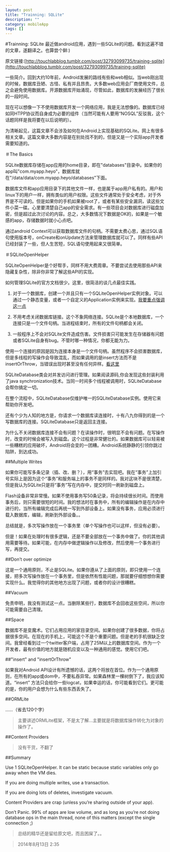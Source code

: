 ```yaml
---
layout: post 
title: "Trainning: SQLite"
description: ""
category: mobileApp
tags: []
---
```


#Trainning: SQLite
最近做android应用，遇到一些SQLite的问题。看到这遍不错的文章，遂翻译之。也算尝个鲜:)

原文链接:[http://touchlabblog.tumblr.com/post/32793099735/training-sqlite](http://touchlabblog.tumblr.com/post/32793099735/training-sqlite)


一些简介。回到大约10年前，Android发展的路线有些和web相似。当web刚出现的时候，数据库丑陋、古怪、私有并且昂贵。大多数web应用会厂商使用文件，总之会避免使用数据库。开源数据库开始涌现，尽管如此，数据库的发展经历了很长的一段时间。

现在可以想像一下不使用数据库开发一个网络应用，我是无法想像的。数据库已经如同HTPP协议而自身成为必要的组件（当然可能有人要用“NOSQL”反驳我，这个话题同样是我将要在以后说明的）。

为清晰起见，这篇文章不会涉及如何在Android上实现基础的SQLite。网上有很多相关文章。这篇文章大多数内容是在别处找不到的，但是又是一个实际app开发者需要知道的。

＃The Basics

SQLite数据库存储在app应用的home目录，即在"databases"目录中。如果你的app叫"com.myapp.heyo"，数据库就在"/data/data/com.myapp.heyo/databases"下面。

数据库文件和app应用目录下的其他文件一样，也是属于app用户私有的。用户和linux下的用户一样，拥有类似的用户权限。这些文件通常处于安全考虑，对于外界是不可读的。但是如果你的手机如果被root了，或者有某些安全漏洞，读这些文件小菜一碟。心里要清楚自己app的安全需求。有一些项目会对数据库进行磁盘加密，但是超过此次讨论的内容。总之，大多数情况下数据是OK的，如果是一个敏感的app，存储数据时就小心点吧。

通过android Context可以获取数据库文件的句柄。不需要太费心思，通过SQL语句使用版本号，onCreate和onUpdate方法来管理数据库就可以了。同样有些API已经封装了一些，但人生苦短，SQL语句使用起来又很简单。

＃SQLiteOpenHelper

SQLiteOpenHelper是个好帮手，同样不用大费周章。不要尝试去使用那些API来隐藏复杂性，除非你非常了解这些API的实现。

如何管理SQLite的官方文档很少。这里，很简洁的谈几点最佳实践。

1. 对于一个数据库，创建一个并且只有一个SQLiteOpenHelper实例对象。可以通过一个静态变量，或者一个自定义的Application实例来实现。[我要重点强调这一点](http://stackoverflow.com/questions/2493331/what-are-the-best-practices-for-sqlite-on-android/3689883#3689883)

2. 不用考虑关闭数据库链接。这个不象网络连接。SQLite是个本地数据库，一个连接只是一个文件句柄。当进程结束时，所有的文件句柄都会关闭。

3. 一般程序上不会对SQLite文件造成伤害。文件损害只可能发生在存储器有问题或者SQLite自身有bug。不管时哪一种情况，你都无能为力。

使用一个连接的原因是因为连接本身是一个文件句柄。虽然程序不会损害数据库，但是多线程的写操作会导致混乱，而如果调用的是insert方法而不是insertOrThrow，当错误出现时甚至没有任何异样。[看这里](http://stackoverflow.com/questions/2493331/what-are-the-best-practices-for-sqlite-on-android/3689883#3689883)

SQLiteDatabase类会对并发访问进行管理。如果阅读源码,你会发现这些封装利用了java synchronization技术。当同一时间多个线程被调用时，SQLiteDatabase会帮你搞定一切。

在整个流程中，SQLiteDatabase仅维护唯一的SQLiteDatabase实例。使用它来帮助你开发吧。

还有个少为人知的地方是，你请求一个数据库读连接时，十有八九你得到的是一个写数据库的连接。SQLiteDatabase只是返回主连接。

为什么不关闭数据库连接不会有问题？在读操作时，很明显不会有问题。在写操作时，改变的时候会被写入到磁盘。这个过程是非常健壮的。如果数据库可以轻易被一些糟糕的应用破坏，Android将会变的一团糟。Android系统静静的引领你跳过陷阱，到达成功。

##Multiple Writes

如果你可能写多条记录（插、改、删？），用“事务”去实现吧。我在“事务”上加引号实际上是因为这个“事务”和服务端上的事务不是同样的。我对这块不是很清楚，但是我认为SQLite只是将“事务”写在内存中，提交时同一刷新到磁盘上。

Flash设备非常非常慢。如果不使用事务写50条记录，将会持续很长时间。而使用事务后，则只需要很短的时间。我的想法时在事务中，所有的编辑操作是在内存中进行的，当所有编辑完成后再统一写到外部设备上。如果没有事务，应用必须进行载入数据库，编辑，刷新到外部设备。。

总结就是，多次写操作放在一个事务里（单个写操作也可以这样，但没有必要）。

但是！如果在处理时有很多逻辑，还是不要全部放在一个事务中做了。你的其他调用需要等待。如果可能，在内存中做逻辑操作以及修改，然后使用一个事务进行写，再提交。

##Don’t over optimize

这是一个通用原则，不止是SQLite。如果你遵从了上面的原则，即只使用一个连接，把多次写操作放在一个事务里，但是依然有性能问题，那就要仔细想想你需要实现什么。我觉得你的其他地方出现了问题，或者你的设计很糟糕。

##Vacuum

免责申明，我没有测试这一点。当删除某些行，数据库不会回收这些空间，所以你可能需要自己清理。

##Space

数据库不是变魔术。它们占用应用的家目录空间。如果你创建了很多数据，你将占据很多空间。在现在的手机上，可能这个不是个重要问题。但是老的手机很缺乏空间。我曾经看到过一个twitter客户端，占用了25M以上的数据库空间。作为一个开发者，最有价值的地方就是随机应变以及一种通用的感觉。使用它们吧。

##"insert" and "insertOrThrow"

如果我对Android API设计有所遗憾的话，这两个将放在首位。作为一个通用原则，在所有的app或dom中，不要私吞异常。如果森林里一棵树倒下了，我应该知道。“insert” 方法只会给你一些logcat，如果幸运的话，你可能看到它们。更可能的是，你的用户会想为什么有些东西丢失了。

##ORMLite

……（省去120个字）

> 主要讲述ORMLite框架，不是太了解...主要就是将数据库操作转化为对象的操作了。

##Content Providers

> 没有干货，不翻了


##Summary

Use 1 SQLiteOpenHelper. It can be static because static variables only go away when the VM dies.

If you are doing multiple writes, use a transaction.

If you are doing lots of deletes, investigate vacuum.

Content Providers are crap (unless you’re sharing outside of your app).

Don’t Panic. 99% of apps are low volume, and as long as you’re not doing database ops in the main thread, none of this matters (except the single connection ;)

>总结的精华还是留给原文吧，而且困屎了。。

>2014年8月13日 2:35



